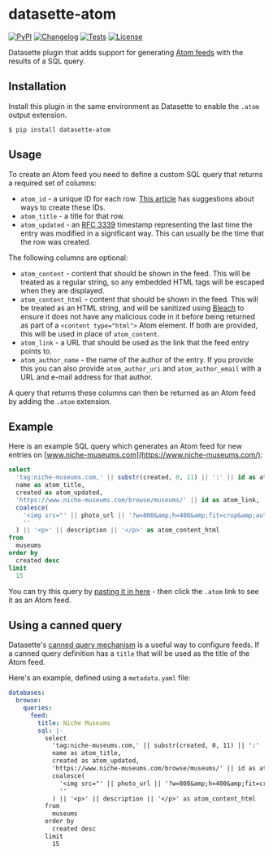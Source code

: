 # datasette-atom

[![PyPI](https://img.shields.io/pypi/v/datasette-atom.svg)](https://pypi.org/project/datasette-atom/)
[![Changelog](https://img.shields.io/github/v/release/simonw/datasette-atom?include_prereleases&label=changelog)](https://github.com/simonw/datasette-atom/releases)
[![Tests](https://github.com/simonw/datasette-atom/workflows/Test/badge.svg)](https://github.com/simonw/datasette-atom/actions?query=workflow%3ATest)
[![License](https://img.shields.io/badge/license-Apache%202.0-blue.svg)](https://github.com/simonw/datasette-atom/blob/main/LICENSE)

Datasette plugin that adds support for generating [Atom feeds](https://validator.w3.org/feed/docs/atom.html) with the results of a SQL query.

## Installation

Install this plugin in the same environment as Datasette to enable the `.atom` output extension.

    $ pip install datasette-atom

## Usage

To create an Atom feed you need to define a custom SQL query that returns a required set of columns:

* `atom_id` - a unique ID for each row. [This article](https://web.archive.org/web/20080211143232/http://diveintomark.org/archives/2004/05/28/howto-atom-id) has suggestions about ways to create these IDs.
* `atom_title` - a title for that row.
* `atom_updated` - an [RFC 3339](http://www.faqs.org/rfcs/rfc3339.html) timestamp representing the last time the entry was modified in a significant way. This can usually be the time that the row was created.

The following columns are optional:

* `atom_content` - content that should be shown in the feed. This will be treated as a regular string, so any embedded HTML tags will be escaped when they are displayed.
* `atom_content_html` - content that should be shown in the feed. This will be treated as an HTML string, and will be sanitized using [Bleach](https://github.com/mozilla/bleach) to ensure it does not have any malicious code in it before being returned as part of a `<content type="html">` Atom element. If both are provided, this will be used in place of `atom_content`.
* `atom_link` - a URL that should be used as the link that the feed entry points to.
* `atom_author_name` - the name of the author of the entry. If you provide this you can also provide `atom_author_uri` and `atom_author_email` with a URL and e-mail address for that author.

A query that returns these columns can then be returned as an Atom feed by adding the `.atom` extension.

## Example

Here is an example SQL query which generates an Atom feed for new entries on [www.niche-museums.com](https://www.niche-museums.com/):

```sql
select
  'tag:niche-museums.com,' || substr(created, 0, 11) || ':' || id as atom_id,
  name as atom_title,
  created as atom_updated,
  'https://www.niche-museums.com/browse/museums/' || id as atom_link,
  coalesce(
    '<img src="' || photo_url || '?w=800&amp;h=400&amp;fit=crop&amp;auto=compress">',
    ''
  ) || '<p>' || description || '</p>' as atom_content_html
from
  museums
order by
  created desc
limit
  15
```

You can try this query by [pasting it in here](https://www.niche-museums.com/browse) - then click the `.atom` link to see it as an Atom feed.

## Using a canned query

Datasette's [canned query mechanism](https://datasette.readthedocs.io/en/stable/sql_queries.html#canned-queries) is a useful way to configure feeds. If a canned query definition has a `title` that will be used as the title of the Atom feed.

Here's an example, defined using a `metadata.yaml` file:

```yaml
databases:
  browse:
    queries:
      feed:
        title: Niche Museums
        sql: |-
          select
            'tag:niche-museums.com,' || substr(created, 0, 11) || ':' || id as atom_id,
            name as atom_title,
            created as atom_updated,
            'https://www.niche-museums.com/browse/museums/' || id as atom_link,
            coalesce(
              '<img src="' || photo_url || '?w=800&amp;h=400&amp;fit=crop&amp;auto=compress">',
              ''
            ) || '<p>' || description || '</p>' as atom_content_html
          from
            museums
          order by
            created desc
          limit
            15
```
